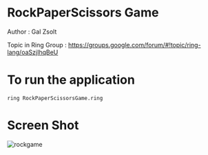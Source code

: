 RockPaperScissors Game
======================

Author : Gal Zsolt 

Topic in Ring Group : https://groups.google.com/forum/#!topic/ring-lang/oaSzjIhqBeU

# To run the application

	ring RockPaperScissorsGame.ring

# Screen Shot

![rockgame](https://raw.githubusercontent.com/ring-lang/ring/master/applications/rockpaperscissors/images/rockgame.png)

